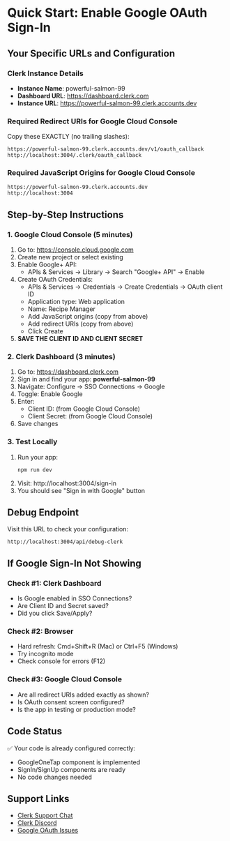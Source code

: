 # Quick Start: Enable Google OAuth Sign-In

## Your Specific URLs and Configuration

### Clerk Instance Details
- **Instance Name**: powerful-salmon-99
- **Dashboard URL**: https://dashboard.clerk.com
- **Instance URL**: https://powerful-salmon-99.clerk.accounts.dev

### Required Redirect URIs for Google Cloud Console
Copy these EXACTLY (no trailing slashes):
```
https://powerful-salmon-99.clerk.accounts.dev/v1/oauth_callback
http://localhost:3004/.clerk/oauth_callback
```

### Required JavaScript Origins for Google Cloud Console
```
https://powerful-salmon-99.clerk.accounts.dev
http://localhost:3004
```

## Step-by-Step Instructions

### 1. Google Cloud Console (5 minutes)
1. Go to: https://console.cloud.google.com
2. Create new project or select existing
3. Enable Google+ API:
   - APIs & Services → Library → Search "Google+ API" → Enable
4. Create OAuth Credentials:
   - APIs & Services → Credentials → Create Credentials → OAuth client ID
   - Application type: Web application
   - Name: Recipe Manager
   - Add JavaScript origins (copy from above)
   - Add redirect URIs (copy from above)
   - Click Create
5. **SAVE THE CLIENT ID AND CLIENT SECRET**

### 2. Clerk Dashboard (3 minutes)
1. Go to: https://dashboard.clerk.com
2. Sign in and find your app: **powerful-salmon-99**
3. Navigate: Configure → SSO Connections → Google
4. Toggle: Enable Google
5. Enter:
   - Client ID: (from Google Cloud Console)
   - Client Secret: (from Google Cloud Console)
6. Save changes

### 3. Test Locally
1. Run your app:
   ```bash
   npm run dev
   ```
2. Visit: http://localhost:3004/sign-in
3. You should see "Sign in with Google" button

## Debug Endpoint
Visit this URL to check your configuration:
```
http://localhost:3004/api/debug-clerk
```

## If Google Sign-In Not Showing

### Check #1: Clerk Dashboard
- Is Google enabled in SSO Connections?
- Are Client ID and Secret saved?
- Did you click Save/Apply?

### Check #2: Browser
- Hard refresh: Cmd+Shift+R (Mac) or Ctrl+F5 (Windows)
- Try incognito mode
- Check console for errors (F12)

### Check #3: Google Cloud Console
- Are all redirect URIs added exactly as shown?
- Is OAuth consent screen configured?
- Is the app in testing or production mode?

## Code Status
✅ Your code is already configured correctly:
- GoogleOneTap component is implemented
- SignIn/SignUp components are ready
- No code changes needed

## Support Links
- [Clerk Support Chat](https://clerk.com/support)
- [Clerk Discord](https://discord.com/invite/b5rXHjAg7A)
- [Google OAuth Issues](https://developers.google.com/identity/protocols/oauth2/troubleshooting)